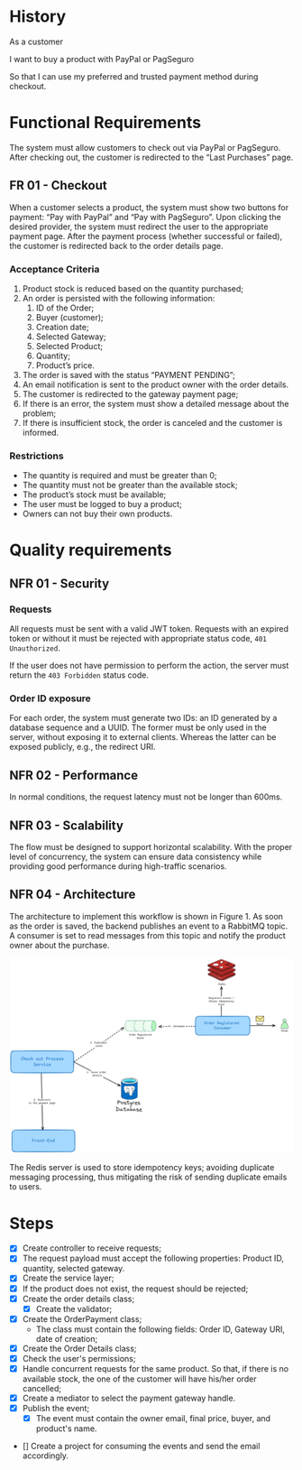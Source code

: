 # History

As a customer

I want to buy a product with PayPal or PagSeguro

So that I can use my preferred and trusted payment method during checkout.

# Functional Requirements

The system must allow customers to check out via PayPal or PagSeguro. After checking out, the customer is redirected to the “Last Purchases” page.

## FR 01 - Checkout

When a customer selects a product, the system must show two buttons for payment: “Pay with PayPal” and “Pay with PagSeguro”. Upon clicking the desired provider, the system must redirect the user to the appropriate payment page. After the payment process (whether successful or failed), the customer is redirected back to the order details page.

### Acceptance Criteria

1. Product stock is reduced based on the quantity purchased;
2. An order is persisted with the following information:
    1. ID of the Order;
    2. Buyer (customer);
    3. Creation date;
    4. Selected Gateway;
    5. Selected Product;
    6. Quantity;
    7. Product’s price.
3. The order is saved with the status “PAYMENT PENDING”;
4. An email notification is sent to the product owner with the order details.
5. The customer is redirected to the gateway payment page;
6. If there is an error, the system must show a detailed message about the problem;
7. If there is insufficient stock, the order is canceled and the customer is informed.

### Restrictions

- The quantity is required and must be greater than 0;
- The quantity must not be greater than the available stock;
- The product’s stock must be available;
- The user must be logged to buy a product;
- Owners can not buy their own products.

# Quality requirements

## NFR 01 - Security

### Requests

All requests must be sent with a valid JWT token. Requests with an expired token or without it must be rejected with appropriate status code, `401 Unauthorized`.

If the user does not have permission to perform the action, the server must return the `403 Forbidden` status code.

### Order ID exposure

For each order, the system must generate two IDs: an ID generated by a database sequence and a UUID. The former must be only used in the server, without exposing it to external clients. Whereas the latter can be exposed publicly, e.g., the redirect URI.

## NFR 02 - Performance

In normal conditions, the request latency must not be longer than 600ms.

## NFR 03 - Scalability

The flow must be designed to support horizontal scalability. With the proper level of concurrency, the system can ensure data consistency while providing good performance during high-traffic scenarios.

## NFR 04 - Architecture

The architecture to implement this workflow is shown in Figure 1. As soon as the order is saved, the backend publishes an event to a RabbitMQ topic. A consumer is set to read messages from this topic and notify the product owner about the purchase.

![Architecture](../assets/stories/009_rnf_3.png)

The Redis server is used to store idempotency keys; avoiding duplicate messaging processing, thus mitigating the risk of sending duplicate emails to users.

# Steps
- [x] Create controller to receive requests;
- [x] The request payload must accept the following properties: Product ID, quantity, selected gateway.
- [x] Create the service layer;
- [x] If the product does not exist, the request should be rejected;
- [x] Create the order details class;
  - [x] Create the validator;
- [x] Create the OrderPayment class;
  - The class must contain the following fields: Order ID, Gateway URI, date of creation;
- [x] Create the Order Details class;
- [x] Check the user's permissions;
- [x] Handle concurrent requests for the same product. So that, if there is no available stock, the one of the customer will have his/her order cancelled;
- [x] Create a mediator to select the payment gateway handle.
- [x] Publish the event;
  - [x] The event must contain the owner email, final price, buyer, and product's name.
- [] Create a project for consuming the events and send the email accordingly.